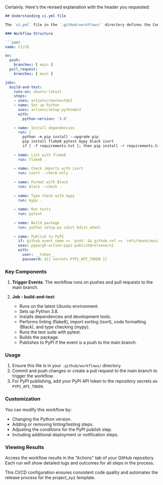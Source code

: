 Certainly. Here's the revised explanation with the header you requested:

```markdown
## Understanding ci.yml file

The `ci.yml` file in the `.github/workflows/` directory defines the Continuous Integration and Deployment (CI/CD) workflow for the project_xyz template. This workflow automates testing, linting, and deployment processes whenever code is pushed or a pull request is made to the main branch.

### Workflow Structure

```yaml
name: CI/CD

on:
  push:
    branches: [ main ]
  pull_request:
    branches: [ main ]

jobs:
  build-and-test:
    runs-on: ubuntu-latest
    steps:
    - uses: actions/checkout@v2
    - name: Set up Python
      uses: actions/setup-python@v2
      with:
        python-version: '3.8'
    
    - name: Install dependencies
      run: |
        python -m pip install --upgrade pip
        pip install flake8 pytest mypy black isort
        if [ -f requirements.txt ]; then pip install -r requirements.txt; fi
    
    - name: Lint with flake8
      run: flake8 .
    
    - name: Check imports with isort
      run: isort --check-only .
    
    - name: Format with Black
      run: black --check .
    
    - name: Type check with mypy
      run: mypy .
    
    - name: Run tests
      run: pytest
    
    - name: Build package
      run: python setup.py sdist bdist_wheel
    
    - name: Publish to PyPI
      if: github.event_name == 'push' && github.ref == 'refs/heads/main'
      uses: pypa/gh-action-pypi-publish@release/v1
      with:
        user: __token__
        password: ${{ secrets.PYPI_API_TOKEN }}
```

### Key Components

1. **Trigger Events**: The workflow runs on pushes and pull requests to the main branch.

2. **Job - build-and-test**: 
   - Runs on the latest Ubuntu environment.
   - Sets up Python 3.8.
   - Installs dependencies and development tools.
   - Performs linting (flake8), import sorting (isort), code formatting (Black), and type checking (mypy).
   - Runs the test suite with pytest.
   - Builds the package.
   - Publishes to PyPI if the event is a push to the main branch.

### Usage

1. Ensure this file is in your `.github/workflows/` directory.
2. Commit and push changes or create a pull request to the main branch to trigger the workflow.
3. For PyPI publishing, add your PyPI API token to the repository secrets as `PYPI_API_TOKEN`.

### Customization

You can modify this workflow by:
- Changing the Python version.
- Adding or removing linting/testing steps.
- Adjusting the conditions for the PyPI publish step.
- Including additional deployment or notification steps.

### Viewing Results

Access the workflow results in the "Actions" tab of your GitHub repository. Each run will show detailed logs and outcomes for all steps in the process.

This CI/CD configuration ensures consistent code quality and automates the release process for the project_xyz template.